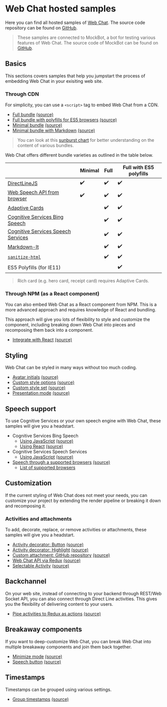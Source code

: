 # Web Chat hosted samples

Here you can find all hosted samples of [Web Chat](https://github.com/Microsoft/BotFramework-WebChat). The source code repository can be found on [GitHub](https://github.com/Microsoft/BotFramework-WebChat/tree/master/samples).

> These samples are connected to MockBot, a bot for testing various features of Web Chat. The source code of MockBot can be found on [GitHub](https://github.com/compulim/BotFramework-MockBot).

## Basics

This sections covers samples that help you jumpstart the process of embedding Web Chat in your exisiting web site.

### Through CDN

For simplicity, you can use a `<script>` tag to embed Web Chat from a CDN.

- [Full bundle](https://microsoft.github.io/BotFramework-WebChat/01.a.getting-started-full-bundle) [(source)](https://github.com/Microsoft/BotFramework-WebChat/tree/master/samples/01.a.getting-started-full-bundle)
- [Full bundle with polyfills for ES5 browsers](https://microsoft.github.io/BotFramework-WebChat/01.b.getting-started-es5-bundle) [(source)](https://github.com/Microsoft/BotFramework-WebChat/tree/master/samples/01.b.getting-started-es5-bundle)
- [Minimal bundle](https://microsoft.github.io/BotFramework-WebChat/02.a.getting-started-minimal-bundle) [(source)](https://github.com/Microsoft/BotFramework-WebChat/tree/master/samples/02.a.getting-started-minimal-bundle)
- [Minimal bundle with Markdown](https://microsoft.github.io/BotFramework-WebChat/02.b.getting-started-minimal-markdown) [(source)](https://github.com/Microsoft/BotFramework-WebChat/tree/master/samples/02.b.getting-started-minimal-markdown)

> You can look at this [sunburst chart](http://cdn.botframework.com/botframework-webchat/master/stats.html) for better understanding on the content of various bundles.

Web Chat offers different bundle varieties as outlined in the table below.

|                                                                                                                      | Minimal | Full | Full with ES5 polyfills |
| -------------------------------------------------------------------------------------------------------------------- | ------- | ---- | ----------------------- |
| [DirectLineJS](https://npmjs.com/package/botframework-directlinejs)                                                  | :heavy_check_mark:|:heavy_check_mark:|:heavy_check_mark:|
| [Web Speech API from browser](https://azure.microsoft.com/en-us/services/cognitive-services/speech/)                 |:heavy_check_mark:|:heavy_check_mark:|:heavy_check_mark:|
| [Adaptive Cards](https://adaptivecards.io/)                                                                          |         |:heavy_check_mark:|:heavy_check_mark:|
| [Cognitive Services Bing Speech](https://azure.microsoft.com/en-us/services/cognitive-services/speech/)              |         |:heavy_check_mark:|:heavy_check_mark:|
| [Cognitive Services Speech Services](https://azure.microsoft.com/en-us/services/cognitive-services/speech-services/) |         |:heavy_check_mark:|:heavy_check_mark:|
| [Markdown-It](https://npmjs.com/package/markdown-it/)                                                                |         |:heavy_check_mark:|:heavy_check_mark:|
| [`sanitize-html`](https://npmjs.com/package/sanitize-html)                                                           |         |:heavy_check_mark:|:heavy_check_mark:|
| ES5 Polyfills (for IE11)                                                                                             |         |      |:heavy_check_mark:|

> Rich card (e.g. hero card, receipt card) requires Adaptive Cards.

### Through NPM (as a React component)

You can also embed Web Chat as a React component from NPM. This is a more advanced approach and requires knowledge of React and bundling.

This approach will give you lots of flexibility to style and customize the component, including breaking down Web Chat into pieces and recomposing them back into a component.

- [Integrate with React](https://microsoft.github.io/BotFramework-WebChat/03.a.host-with-react) [(source)](https://github.com/Microsoft/BotFramework-WebChat/tree/master/samples/03.a.host-with-react)

## Styling

Web Chat can be styled in many ways without too much coding.

- [Avatar initials](https://microsoft.github.io/BotFramework-WebChat/04.display-user-bot-initials-styling) [(source)](https://github.com/Microsoft/BotFramework-WebChat/tree/master/samples/04.display-user-bot-initials-styling)
- [Custom style options](https://microsoft.github.io/BotFramework-WebChat/05.a.branding-webchat-styling) [(source)](https://github.com/Microsoft/BotFramework-WebChat/tree/master/samples/05.a.branding-webchat-styling)
- [Custom style set](https://microsoft.github.io/BotFramework-WebChat/05.b.idiosyncratic-manual-styling) [(source)](https://github.com/Microsoft/BotFramework-WebChat/tree/master/samples/05.b.idiosyncratic-manual-styling)
- [Presentation mode](https://microsoft.github.io/BotFramework-WebChat/05.c.presentation-mode-styling) [(source)](https://github.com/Microsoft/BotFramework-WebChat/tree/master/samples/05.c.presentation-mode-styling)

## Speech support

To use Cognitive Services or your own speech engine with Web Chat, these samples will give you a headstart.

- Cognitive Services Bing Speech
   - [Using JavaScript](https://microsoft.github.io/BotFramework-WebChat/06.a.cognitive-services-bing-speech-js) [(source)](https://github.com/Microsoft/BotFramework-WebChat/tree/master/samples/06.a.cognitive-services-bing-speech-js)
   - [Using React](https://microsoft.github.io/BotFramework-WebChat/06.b.cognitive-services-bing-speech-react) [(source)](https://github.com/Microsoft/BotFramework-WebChat/tree/master/samples/06.b.cognitive-services-bing-speech-react)
- Cognitive Services Speech Services
   - [Using JavaScript](https://microsoft.github.io/BotFramework-WebChat/06.c.cognitive-services-speech-services-js) [(source)](https://github.com/Microsoft/BotFramework-WebChat/tree/master/samples/06.c.cognitive-services-speech-services-js)
- [Speech through a supported browsers](https://microsoft.github.io/BotFramework-WebChat/06.d.speech-web-browser) [(source)](https://github.com/Microsoft/BotFramework-WebChat/tree/master/samples/06.d.speech-web-browser)
   - [List of supported browsers](https://caniuse.com/#search=speech)

## Customization

If the current styling of Web Chat does not meet your needs, you can customize your project by extending the render pipeline or breaking it down and recomposing it.

### Activities and attachments

To add, decorate, replace, or remove activities or attachments, these samples will give you a headstart.

- [Activity decorator: Button](https://microsoft.github.io/BotFramework-WebChat/09.customization-reaction-buttons) [(source)](https://github.com/Microsoft/BotFramework-WebChat/tree/master/samples/09.customization-reaction-buttons)
- [Activity decorator: Highlight](https://microsoft.github.io/BotFramework-WebChat/08.customization-user-highlighting) [(source)](https://github.com/Microsoft/BotFramework-WebChat/tree/master/samples/08.customization-user-highlighting)
- [Custom attachment: GitHub repository](https://microsoft.github.io/BotFramework-WebChat/10.customization-card-components) [(source)](https://github.com/Microsoft/BotFramework-WebChat/tree/master/samples/10.customization-card-components)
- [Web Chat API via Redux](https://microsoft.github.io/BotFramework-WebChat/11.customization-redux-actions) [(source)](https://github.com/Microsoft/BotFramework-WebChat/tree/master/samples/11.customization-redux-actions)
- [Selectable Activity](https://microsoft.github.io/BotFramework-WebChat/16.customization-selectable-activity) [(source)](https://github.com/Microsoft/BotFramework-WebChat/tree/master/samples/16.customization-selectable-activity)

## Backchannel

On your web site, instead of connecting to your backend through REST/Web Socket API, you can also connect through Direct Line activities. This gives you the flexibility of delivering content to your users.

- [Pipe activities to Redux as actions](https://microsoft.github.io/BotFramework-WebChat/14.customization-piping-to-redux) [(source)](https://github.com/Microsoft/BotFramework-WebChat/tree/master/samples/14.customization-piping-to-redux)

## Breakaway components

If you want to deep-customize Web Chat, you can break Web Chat into multiple breakaway components and join them back together.

- [Minimize mode](https://microsoft.github.io/BotFramework-WebChat/12.customization-minimizable-web-chat) [(source)](https://github.com/Microsoft/BotFramework-WebChat/tree/master/samples/12.customization-minimizable-web-chat)
- [Speech button](https://microsoft.github.io/BotFramework-WebChat/13.customization-speech-ui) [(source)](https://github.com/Microsoft/BotFramework-WebChat/tree/master/samples/13.customization-speech-ui)

## Timestamps

Timestamps can be grouped using various settings.

- [Group timestamps](https://microsoft.github.io/BotFramework-WebChat/07.customization-timestamp-grouping) [(source)](https://github.com/Microsoft/BotFramework-WebChat/tree/master/samples/07.customization-timestamp-grouping)
